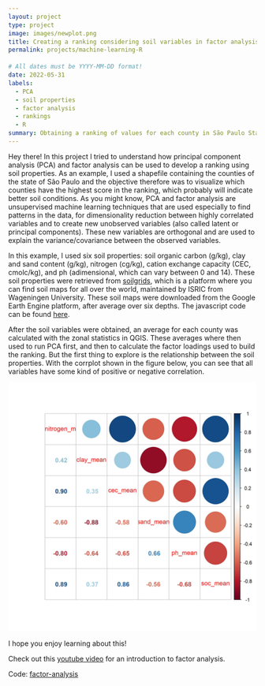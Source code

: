 ```yaml
---
layout: project
type: project
image: images/newplot.png
title: Creating a ranking considering soil variables in factor analysis
permalink: projects/machine-learning-R

# All dates must be YYYY-MM-DD format!
date: 2022-05-31
labels:
  - PCA
  - soil properties
  - factor analysis
  - rankings
  - R 
summary: Obtaining a ranking of values for each county in São Paulo State using soil variables in an unsupervised problem (factor analysis by principal component analysis (PCA)).
---
```


Hey there! In this project I tried to understand how principal component analysis (PCA) and factor analysis can be used to develop a ranking using soil properties. As an example, I used a shapefile containing the counties of the state of São Paulo and the objective therefore was to visualize which counties have the highest score in the ranking, which probably will indicate better soil conditions. As you might know, PCA and factor analysis are unsupervised machine learning techniques that are used especially to find patterns in the data, for dimensionality reduction between highly correlated variables and to create new unobserved variables (also called latent or principal components). These new variables are orthogonal and are used to explain the variance/covariance between the observed variables.  

In this example, I used six soil properties: soil organic carbon (g/kg), clay and sand content (g/kg), nitrogen (cg/kg), cation exchange capacity (CEC, cmolc/kg), and ph (adimensional, which can vary between 0 and 14). These soil properties were retrieved from [soilgrids](https://soilgrids.org/), which is a platform where you can find soil maps for all  over the world, maintained by ISRIC from Wageningen University. These soil maps were downloaded from the Google Earth Engine platform, after average over six depths. The javascript code can be found [here](https://github.com/neli12/machine-learning-R/blob/main/factor-analysis/download_soilgrids_gee.js).  

After the soil variables were obtained, an average for each county was calculated with the zonal statistics in QGIS. These averages where then used to run PCA first, and then to calculate the factor loadings used to build the ranking. But the first thing to explore is the relationship between the soil properties. With the corrplot shown in the figure below, you can see that all variables have some kind of positive or negative correlation.  

<img class="ui image" src="../images/corrplot.jpeg">


I hope you enjoy learning about this!  


Check out this [youtube video](https://www.youtube.com/watch?v=WV_jcaDBZ2I) for an introduction to factor analysis.  

Code: <a href="https://github.com/neli12/machine-learning-R/tree/main/factor-analysis"><i class="large github icon"></i>factor-analysis</a>

